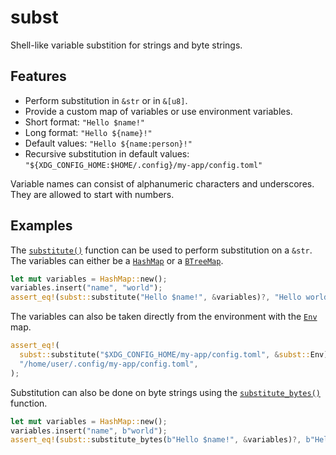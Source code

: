 # subst

Shell-like variable substition for strings and byte strings.

## Features

* Perform substitution in `&str` or in `&[u8]`.
* Provide a custom map of variables or use environment variables.
* Short format: `"Hello $name!"`
* Long format: `"Hello ${name}!"`
* Default values: `"Hello ${name:person}!"`
* Recursive substitution in default values: `"${XDG_CONFIG_HOME:$HOME/.config}/my-app/config.toml"`

Variable names can consist of alphanumeric characters and underscores.
They are allowed to start with numbers.

## Examples

The [`substitute()`][substitute] function can be used to perform substitution on a `&str`.
The variables can either be a [`HashMap`][std::collections::HashMap] or a [`BTreeMap`][std::collections::BTreeMap].

```rust
let mut variables = HashMap::new();
variables.insert("name", "world");
assert_eq!(subst::substitute("Hello $name!", &variables)?, "Hello world!");
```

The variables can also be taken directly from the environment with the [`Env`][Env] map.

```rust
assert_eq!(
  subst::substitute("$XDG_CONFIG_HOME/my-app/config.toml", &subst::Env)?,
  "/home/user/.config/my-app/config.toml",
);
```

Substitution can also be done on byte strings using the [`substitute_bytes()`][substitute_bytes] function.

```rust
let mut variables = HashMap::new();
variables.insert("name", b"world");
assert_eq!(subst::substitute_bytes(b"Hello $name!", &variables)?, b"Hello world!");
```

[substitute]: https://docs.rs/subst/latest/subst/fn.substitute.html
[substitute_bytes]: https://docs.rs/subst/latest/subst/fn.substitute_bytes.html
[Env]: https://docs.rs/subst/latest/subst/struct.Env.html
[std::collections::HashMap]: https://doc.rust-lang.org/stable/std/collections/struct.HashMap.html
[std::collections::BTreeMap]: https://doc.rust-lang.org/stable/std/collections/struct.BTreeMap.html
